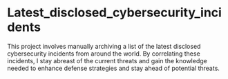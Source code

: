 # Latest_disclosed_cybersecurity_incidents
This project involves manually archiving a list of the latest disclosed cybersecurity incidents from around the world. By correlating these incidents, I stay abreast of the current threats and gain the knowledge needed to enhance defense strategies and stay ahead of potential threats.
